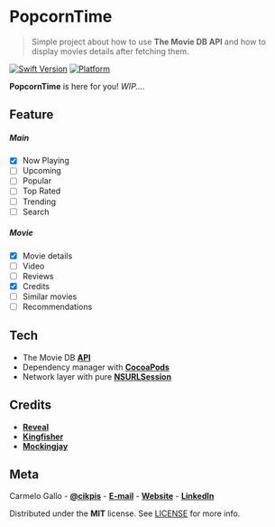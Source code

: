 # PopcornTime
> Simple project about how to use **The Movie DB API** and how to display movies details after fetching them.

[![Swift Version](https://img.shields.io/badge/swift-4.2-orange.svg)](https://swift.org)
[![Platform](https://img.shields.io/cocoapods/p/LFAlertController.svg?style=flat)](http://cocoapods.org/pods/LFAlertController)

**PopcornTime** is here for you! *WIP....*

## Feature
##### Main
- [x] Now Playing
- [ ] Upcoming
- [ ] Popular
- [ ] Top Rated
- [ ] Trending
- [ ] Search
##### Movie
- [x] Movie details
- [ ] Video
- [ ] Reviews
- [X] Credits
- [ ] Similar movies
- [ ] Recommendations

## Tech
- The Movie DB [**API**](https://developers.themoviedb.org)
- Dependency manager with [**CocoaPods**](https://cocoapods.org)
- Network layer with pure [**NSURLSession**](https://developer.apple.com/documentation/foundation/nsurlsession) 

## Credits
- [**Reveal**](https://revealapp.com)
- [**Kingfisher**](https://github.com/onevcat/Kingfisher)
- [**Mockingjay**](https://github.com/kylef/Mockingjay)

## Meta

Carmelo Gallo - [**@cikpis**](https://twitter.com/cikpis) - [**E-mail**](mailto:work@carmelogallo.com) - [**Website**](https://carmelogallo.com) - [**LinkedIn**](https://www.linkedin.com/in/carmelo-gallo-50a2332a/)

Distributed under the **MIT** license. See [LICENSE](https://github.com/cikpis/PopcornTime/blob/master/LICENSE.md) for more info.

